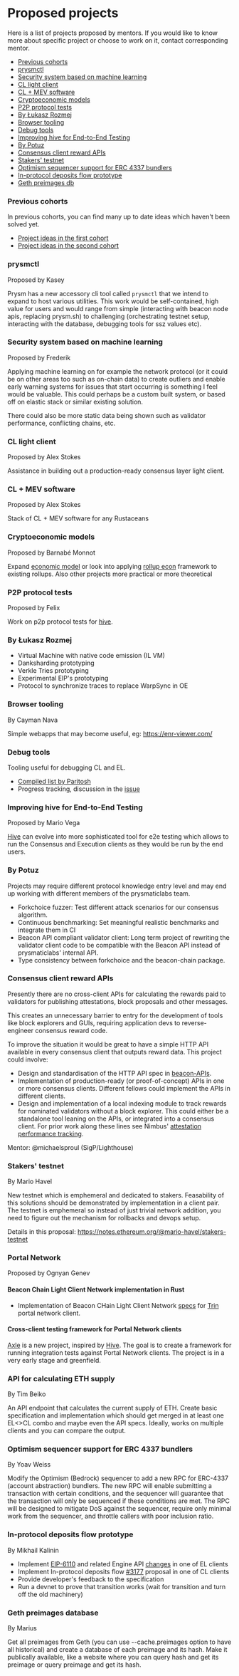 # Proposed projects

Here is a list of projects proposed by mentors. If you would like to know more about specific project or choose to work on it, contact corresponding mentor. 

- [Previous cohorts](#previous-cohorts)
- [prysmctl](#prysmctl)
- [Security system based on machine learning](#security-system-based-on-machine-learning)
- [CL light client](#cl-light-client)
- [CL + MEV software](#cl--mev-software)
- [Cryptoeconomic models](#cryptoeconomic-models)
- [P2P protocol tests](#p2p-protocol-tests)
- [By Łukasz Rozmej](#by-lukasz-rozmej)
- [Browser tooling](#browser-tooling)
- [Debug tools](#debug-tools)
- [Improving hive for End-to-End Testing](#improving-hive-for-end-to-end-testing)
- [By Potuz](#by-potuz)
- [Consensus client reward APIs](#consensus-client-reward-apis)
- [Stakers' testnet](#stakers-testnet)
- [Optimism sequencer support for ERC 4337 bundlers](#optimism-sequencer-support-for-erc-4337-bundlers)
- [In-protocol deposits flow prototype](#in-protocol-deposits-flow-prototype)
- [Geth preimages db](#preimages)

### Previous cohorts

In previous cohorts, you can find many up to date ideas which haven't been solved yet. 

- [Project ideas in the first cohort](https://github.com/ethereum-cdap/cohort-one/issues?q=is%3Aissue+Project+idea)
- [Project ideas in the second cohort](https://github.com/ethereum-cdap/cohort-zero/issues?q=is%3Aopen+is%3Aissue+label%3A%22help+wanted%22)

### prysmctl

Proposed by Kasey

Prysm has a new accessory cli tool called `prysmctl` that we intend to expand to host various utilities. This work would be self-contained, high value for users and would range from simple (interacting with beacon node apis, replacing prysm.sh) to challenging (orchestrating testnet setup, interacting with the database, debugging tools for ssz values etc).

### Security system based on machine learning

Proposed by Frederik

Applying machine learning on for example the network protocol (or it could be on other areas too such as on-chain data) to create outliers and enable early warning systems for issues that start occurring is something I feel would be valuable. This could perhaps be a custom built system, or based off on elastic stack or similar existing solution.

There could also be more static data being shown such as validator performance, conflicting chains, etc.

### CL light client

Proposed by Alex Stokes

Assistance in building out a production-ready consensus layer light client.

### CL + MEV software

Proposed by Alex Stokes

Stack of CL + MEV software for any Rustaceans 

### Cryptoeconomic models

Proposed by Barnabé Monnot

Expand [economic model](https://twitter.com/barnabemonnot/status/1561194859238531073) or look into applying [rollup econ](https://barnabe.substack.com/p/understanding-rollup-economics-from) framework to existing rollups. Also other projects more practical or more theoretical

### P2P protocol tests

Proposed by Felix

Work on p2p protocol tests for [hive](https://github.com/ethereum/hive).

### By Łukasz Rozmej

- Virtual Machine with native code emission (IL VM)
- Danksharding prototyping
- Verkle Tries prototyping
- Experimental EIP's prototyping
- Protocol to synchronize traces to replace WarpSync in OE

### Browser tooling

By Cayman Nava

Simple webapps that may become useful, eg: https://enr-viewer.com/

### Debug tools

Tooling useful for debugging CL and EL. 

- [Compiled list by Paritosh](https://notes.ethereum.org/@parithosh/HJQDsoRr5)
- Progress tracking, discussion in the [issue](https://github.com/ethereum/pm/issues/520)

### Improving hive for End-to-End Testing

Proposed by Mario Vega

[Hive](https://github.com/ethereum/hive) can evolve into more sophisticated tool for e2e testing which allows to run the Consensus and Execution clients as they would be run by the end users. 

### By Potuz
Projects may require different protocol knowledge entry level and may end up
working with different members of the prysmaticlabs team. 
- Forkchoice fuzzer: Test different attack scenarios for our consensus algorithm. 
- Continuous benchmarking: Set meaningful realistic benchmarks and integrate them in CI
- Beacon API compliant validator client: Long term project of rewriting the validator client code to be compatible with the Beacon API instead of prysmaticlabs' internal API. 
- Type consistency between forkchoice and the beacon-chain package. 

### Consensus client reward APIs

Presently there are no cross-client APIs for calculating the rewards paid to validators for publishing attestations, block proposals and other messages.

This creates an unnecessary barrier to entry for the development of tools like block explorers and GUIs, requiring application devs to reverse-engineer consensus reward code.

To improve the situation it would be great to have a simple HTTP API available in every consensus client that outputs reward data. This project could involve:

- Design and standardisation of the HTTP API spec in [beacon-APIs](https://github.com/ethereum/beacon-APIs).
- Implementation of production-ready (or proof-of-concept) APIs in one or more consensus clients. Different fellows could implement the APIs in different clients.
- Design and implementation of a local indexing module to track rewards for nominated validators without a block explorer. This could either be a standalone tool leaning
  on the APIs, or integrated into a consensus client. For prior work along these lines see Nimbus' [attestation performance tracking](https://nimbus.guide/attestation-performance.html).

Mentor: @michaelsproul (SigP/Lighthouse)

### Stakers' testnet 

By Mario Havel

New testnet which is emphemeral and dedicated to stakers. Feasability of this solutions should be demonstrated by implementation in a client pair. The testnet is emphemeral so instead of just trivial network addition, you need to figure out the mechanism for rollbacks and devops setup. 

Details in this proposal: https://notes.ethereum.org/@mario-havel/stakers-testnet

### Portal Network

Proposed by Ognyan Genev

#### Beacon Chain Light Client Network implementation in Rust
- Implementation of Beacon CHain Light Client Network [specs](https://github.com/ethereum/portal-network-specs/pull/166) for [Trin](https://github.com/ethereum/trin) portal network client.

#### Cross-client testing framework for Portal Network clients
[Axle](https://github.com/ogenev/axle) is a new project, inspired by [Hive](https://github.com/ethereum/hive). The goal is to create a framework for running integration tests against Portal Network clients.
The project is in a very early stage and greenfield.

### API for calculating ETH supply

By Tim Beiko

An API endpoint that calculates the current supply of ETH. Create basic specification and implementation which should get merged in at least one EL<>CL combo and maybe even the API specs. Ideally, works on multiple clients and you can compare the output.

### Optimism sequencer support for ERC 4337 bundlers

By Yoav Weiss

Modify the Optimism (Bedrock) sequencer to add a new RPC for ERC-4337 (account abstraction) bundlers. The new RPC will enable submitting a transaction with certain conditions, and the sequencer will guarantee that the transaction will only be sequenced if these conditions are met. The RPC will be designed to mitigate DoS against the sequencer, require only minimal work from the sequencer, and throttle callers with poor inclusion ratio.

### In-protocol deposits flow prototype

By Mikhail Kalinin

- Implement [EIP-6110](https://eips.ethereum.org/EIPS/eip-6110) and related Engine API [changes](https://github.com/ethereum/execution-apis/pull/340) in one of EL clients
- Implement In-protocol deposits flow [#3177](https://github.com/ethereum/consensus-specs/pull/3177) proposal in one of CL clients
- Provide developer's feedback to the specification
- Run a devnet to prove that transition works (wait for transition and turn off the old machinery)

### Geth preimages database

By Marius 

Get all preimages from Geth (you can use --cache.preimages option to have all historical) and create a database of each preimage and its hash. Make it publically available, like a website where you can query hash and get its preimage or query preimage and get its hash. 
